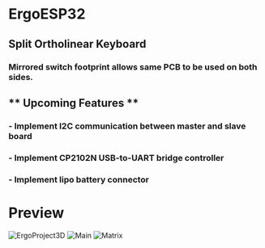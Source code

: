# ErgoESP32

## Split Ortholinear Keyboard
### Mirrored switch footprint allows same PCB to be used on both sides.

## ** Upcoming Features **
### - Implement I2C communication between master and slave board
### - Implement CP2102N USB-to-UART bridge controller
### - Implement lipo battery connector

# Preview
![ErgoProject3D](https://github.com/AmadoJunior/ErgoESP32/assets/38221553/fcc17bca-3bab-4bb0-9972-0c9fc42b3ed2)
![Main](https://github.com/AmadoJunior/ErgoESP32/assets/38221553/b1004720-1559-4f09-b0b6-ef6f7b20778f)
![Matrix](https://github.com/AmadoJunior/ErgoESP32/assets/38221553/87ce4542-06aa-420b-afd1-e36a6a6a1536)
